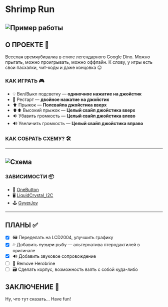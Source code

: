 # Shrimp Run

![Пример работы](https://github.com/user-attachments/assets/6c254b7b-ca80-4d0b-bec4-64628b519906)
---
## О ПРОЕКТЕ 🦐
Веселая времяубивалка в стиле легендарного Google Dino. Можно прыгать, можно проигрывать, можно оффлайн. К слову, у игры есть свои пасхалки, чит-коды и даже концовка 😉
### КАК ИГРАТЬ 🎮
- 💡 Вкл/Выкл подсветку — **одиночное нажатие на джойстик**
- 🔄 Рестарт — **двойное нажатие на джойстик**
- ⬆️ Прыжок — **Полсвайпа джойстика вверх**
- ⬆️⬆️ Высокий прыжок — **Целый свайп джойстика вверх**
- 🔉 Убавить громкость — **Целый свайп джойстика влево**
- 🔊 Увеличить громкость — **Целый свайп джойстика вправо**
### КАК СОБРАТЬ СХЕМУ? 🛠️
---
![Схема](https://github.com/user-attachments/assets/b225e183-f310-4f7d-b984-e7e3c7611928)
---
### ЗАВИСИМОСТИ 📦
- 🔘 [OneButton](https://github.com/mathertel/OneButton)
- 🖥️ [LiquidCrystal_I2C](https://github.com/johnrickman/LiquidCrystal_I2C)
- 🕹️ [GyverJoy](https://github.com/GyverLibs/GyverJoy)
---
## ПЛАНЫ ✅
- [X] 🖼️ Переделать на LCD2004, улучшить графику
- [X] 💦 Добавить ~~пузыри~~ рыбу — альтернатива птеродактилей в оригинале
- [X] 🔊 Добавить звуковое сопровождение
- [ ] 🪺 Remove Herobrine
- [ ] 🗃️ Сделать корпус, возможность взять с собой куда-либо
## ЗАКЛЮЧЕНИЕ 💯
Ну, что тут сказать... Have fun!
